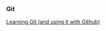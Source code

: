 ### Git
[Learning Git (and using it with Github)](https://git-scm.com/book/en/v2/Getting-Started-About-Version-Control)



